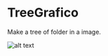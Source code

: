 # TreeGrafico
Make a tree of folder in a image.

![alt text](https://github.com/Nhor2/TreeGrafico/tree/main/TreeGrafico_icona.png)
